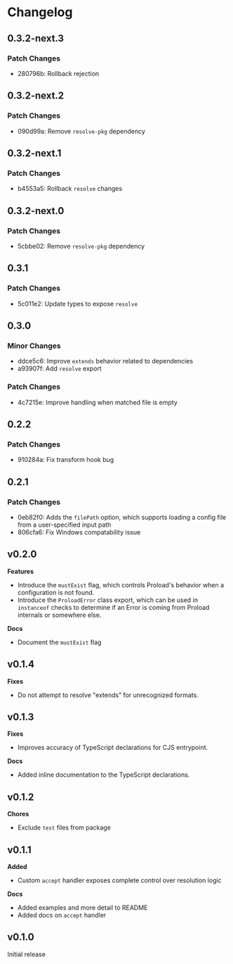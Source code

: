 # Changelog

## 0.3.2-next.3

### Patch Changes

- 280796b: Rollback rejection

## 0.3.2-next.2

### Patch Changes

- 090d99a: Remove `resolve-pkg` dependency

## 0.3.2-next.1

### Patch Changes

- b4553a5: Rollback `resolve` changes

## 0.3.2-next.0

### Patch Changes

- 5cbbe02: Remove `resolve-pkg` dependency

## 0.3.1

### Patch Changes

- 5c011e2: Update types to expose `resolve`

## 0.3.0

### Minor Changes

- ddce5c6: Improve `extends` behavior related to dependencies
- a93907f: Add `resolve` export

### Patch Changes

- 4c7215e: Improve handling when matched file is empty

## 0.2.2

### Patch Changes

- 910284a: Fix transform hook bug

## 0.2.1

### Patch Changes

- 0eb82f0: Adds the `filePath` option, which supports loading a config file from a user-specified input path
- 806cfa6: Fix Windows compatability issue

## v0.2.0

**Features**

- Introduce the `mustExist` flag, which controls Proload's behavior when a configuration is not found.
- Introduce the `ProloadError` class export, which can be used in `instanceof` checks to determine if an Error is coming from Proload internals or somewhere else.

**Docs**

- Document the `mustExist` flag

## v0.1.4

**Fixes**

- Do not attempt to resolve "extends" for unrecognized formats.

## v0.1.3

**Fixes**

- Improves accuracy of TypeScript declarations for CJS entrypoint.

**Docs**

- Added inline documentation to the TypeScript declarations.

## v0.1.2

**Chores**

- Exclude `test` files from package

## v0.1.1

**Added**

- Custom `accept` handler exposes complete control over resolution logic

**Docs**

- Added examples and more detail to README
- Added docs on `accept` handler

## v0.1.0

Initial release
